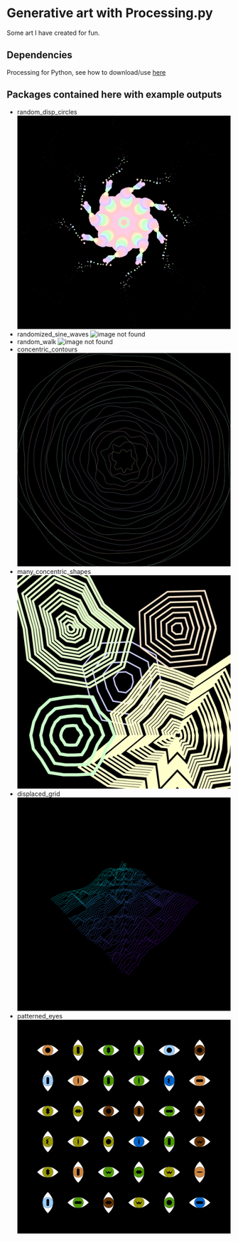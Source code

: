 # Generative art with Processing.py

Some art I have created for fun.

## Dependencies
Processing for Python, see how to download/use [here](https://py.processing.org/tutorials/gettingstarted/)

## Packages contained here with example outputs
* random_disp_circles
![image not found](https://github.com/evelyd/generative_art/blob/main/random_disp_circles/Examples/out.png?raw=true)
* randomized_sine_waves
![image not found](https://github.com/evelyd/generative_art/blob/main/randomized_sine_waves/Examples/out.png?raw=true)
* random_walk
![image not found](https://github.com/evelyd/generative_art/blob/main/random_walk/Examples/out.png?raw=true)
* concentric_contours
![image not found](https://github.com/evelyd/generative_art/blob/main/concentric_contours/Examples/out.png?raw=true)
* many_concentric_shapes
![image not found](https://github.com/evelyd/generative_art/blob/main/many_concentric_shapes/Examples/out.png?raw=true)
* displaced_grid
![image not found](https://github.com/evelyd/generative_art/blob/main/displaced_grid/Examples/out.png?raw=true)
* patterned_eyes
![image not found](https://github.com/evelyd/generative_art/blob/main/patterned_eyes/Examples/out.png?raw=true)
